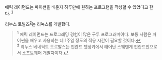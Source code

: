 에릭 레이먼드는 파이썬을 배운지 하루만에 원하는 프로그램을 작성할 수 있었다고 한다. <sup id="a1">[1](#f1)</sup>

리누스 토발즈<sup id="a2">[2](#f2)</sup>는 리눅스를 개발했다.

><b id="f1"><sup>1</sup></b>  에릭 레이먼드는 프로그래밍 경험이 많은 구루 프로그래머이다. 보통 사람은 파이썬을 배우고 사용하는 데 1주일 정도의 적응 시간이 필요할 것이다.[↩](#a1)<br>
<b id="f2"><sup>2</sup></b> 리누스 베네딕트 토르발스는 핀란드 헬싱키에서 태어난 스웨덴계 핀란드인으로서 소프트웨어 개발자이자 [↩](#a2)<br>


